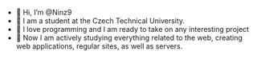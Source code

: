 - 👋 Hi, I’m @Ninz9
- 👀 I am a student at the Czech Technical University.
- 🌱 I love programming and I am ready to take on any interesting project
- 💞️ Now I am actively studying everything related to the web, creating web applications, regular sites, as well as servers.

<!---
Ninz9/Ninz9 is a ✨ special ✨ repository because its `README.md` (this file) appears on your GitHub profile.
You can click the Preview link to take a look at your changes.
--->
